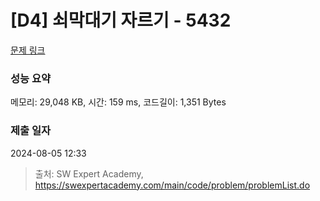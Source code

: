 # [D4] 쇠막대기 자르기 - 5432 

[문제 링크](https://swexpertacademy.com/main/code/problem/problemDetail.do?contestProbId=AWVl47b6DGMDFAXm) 

### 성능 요약

메모리: 29,048 KB, 시간: 159 ms, 코드길이: 1,351 Bytes

### 제출 일자

2024-08-05 12:33



> 출처: SW Expert Academy, https://swexpertacademy.com/main/code/problem/problemList.do